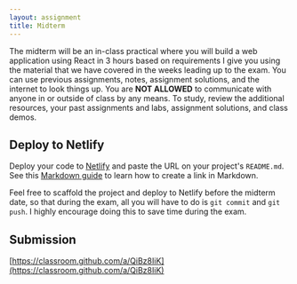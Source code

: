 ```yaml
---
layout: assignment
title: Midterm
---
```


The midterm will be an in-class practical where you will build a web application using React in 3 hours based on requirements I give you using the material that we have covered in the weeks leading up to the exam. You can use previous assignments, notes, assignment solutions, and the internet to look things up. You are **NOT ALLOWED** to communicate with anyone in or outside of class by any means. To study, review the additional resources, your past assignments and labs, assignment solutions, and class demos.

## Deploy to Netlify

Deploy your code to [Netlify](https://www.netlify.com/) and paste the URL on your project's `README.md`. See this [Markdown guide](https://www.markdownguide.org/cheat-sheet/) to learn how to create a link in Markdown.

Feel free to scaffold the project and deploy to Netlify before the midterm date, so that during the exam, all you will have to do is `git commit` and `git push`. I highly encourage doing this to save time during the exam.

## Submission

[https://classroom.github.com/a/QiBz8IiK](https://classroom.github.com/a/QiBz8IiK)
